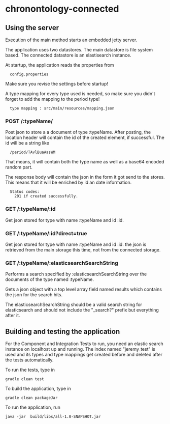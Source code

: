 # chronontology-connected

## Using the server

Execution of the main method starts an embedded 
jetty server.

The application uses two datastores. The main datastore is
file system based. The connected datastore is an elastisearch instance.

At startup, the application reads the properties from 

```
  config.properties
```

Make sure you revise the settings before startup!

A type mapping for every type used is needed, so make sure 
you didn't forget to add the mapping to the period type!
 
```
  type mapping : src/main/resources/mapping.json
```

### POST /:typeName/

Post json to store a a document of type :typeName.
After posting, the location header will contain the id of 
the created element, if successful. The id will be a string like

```
  /period/TAvlBuaAasWM
```  
  
That means, it will contain both the type name as well as a 
base64 encoded random part.

The response body will contain the json in the form it got send
to the stores. This means that it will be enriched by id an date information.

```
  Status codes: 
    201 if created successfully.
```

### GET /:typeName/:id

Get json stored for type with name :typeName and id :id.

### GET /:typeName/:id?direct=true

Get json stored for type with name :typeName and id :id. the json is retrieved from 
the main storage this time, not from the connected storage.

### GET /:typeName/:elasticsearchSearchString

Performs a search specified by :elasticsearchSearchString 
over the documents of the type named :typeName.

Gets a json object with a top level array field named results which
contains the json for the search hits. 

The elasticsearchSearchString should be a valid search string for elasticsearch
and should not include the "_search?" prefix but everything after it.

## Building and testing the application

For the Component and Integration Tests to run, you need an elastic search 
instance on localhost up and running. The index named "jeremy_test" 
is used and its types and type mappings get created before and deleted after the tests automatically.

To run the tests, type in
```
gradle clean test
```

To build the application, type in

```
gradle clean packageJar
```

To run the application, run

```
java -jar  build/libs/all-1.0-SNAPSHOT.jar
```



